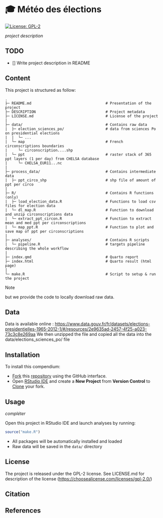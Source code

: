 # :mortar_board: Météo des élections

[![License:
GPL-2](https://img.shields.io/badge/License-GPL%20v2-blue.svg)](https://choosealicense.com/licenses/gpl-2.0/)

*project description*

## TODO

- [] Write project description in README


## Content

This project is structured as follow:

```
.
├─ README.md                                  # Presentation of the project
├─ DESCRIPTION                                # Project metadata
├─ LICENSE.md                                 # License of the project
|
├─ data/                                      # Contains raw data
|  ├─ election_sciences_po/                   # data from sciences Po on presidential elections
|  |  └─ ...
|  └─ map                                     # French circonscriptions boundaries
|     └─ circonscription....shp               
|  └─ ppt                                     # raster stack of 365 ppt layers (1 per day) from CHELSA database
|     └─ CHELSA_EUR11...nc                    
|
├─ process_data/                              # Contains intermediate data
|  ├─ ppt_circo_shp                           # shp file of amount of ppt per circo
|
├─ R/                                         # Contains R functions (only)
|  ├─ load_election_data.R                    # Functions to load csv files for election data
|  └─ dl_map.R                                # Function to download and unzip circonscriptions data
|  └─ extract_ppt_circon.R                    # Function to extract mean and med ppt per circonscriptions
|  └─ map_ppt.R                               # Function to plot and save map of ppt per circonscriptions
|
├─ analyses/                                  # Contains R scripts
|  └─ pipeline.R                              # targets pipeline describing the whole workflow
|
├─ index.qmd                                  # Quarto report
├─ index.html                                 # Quarto result (html page)
|
└─ make.R                                     # Script to setup & run the project
```
> [!NOTE]
> but we provide the code to locally download raw data.

## Data

Data is available online : https://www.data.gouv.fr/fr/datasets/elections-presidentielles-1965-2012-1/#/resources/2e9635ad-2457-4f25-a023-73c3c8e269aa
We then unzipped the file and copied all the data into the data/elections_sciences_po/ file

## Installation

To install this compendium:

- [Fork](https://docs.github.com/en/get-started/quickstart/contributing-to-projects)
  this [repository](https://github.com/cdoucerain/meteo_des_elections.git) using the GitHub interface.
- Open [RStudio IDE](https://posit.co/products/open-source/rstudio/) and create a 
  **New Project** from **Version Control** to [Clone](https://docs.github.com/en/repositories/creating-and-managing-repositories/cloning-a-repository)
  your fork.

## Usage

*compléter*

Open this project in RStudio IDE and launch analyses by running:

```r
source("make.R")
```

- All packages will be automatically installed and loaded
- Raw data will be saved in the `data/` directory

## License

The project is released under the GPL-2 license. 
See LICENSE.md for description of the license (https://choosealicense.com/licenses/gpl-2.0/)

## Citation



## References

